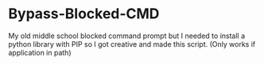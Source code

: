 # Bypass-Blocked-CMD
My old middle school blocked command prompt but I needed to install a python library with PIP so I got creative and made this script. (Only works if application in path)
